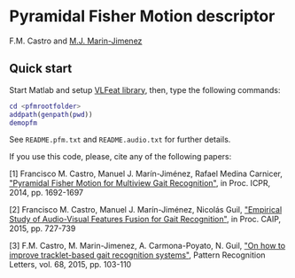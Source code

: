 Pyramidal Fisher Motion descriptor
==================================

F.M. Castro and [M.J. Marin-Jimenez](http://www.uco.es/~in1majim/)

Quick start
-----------
Start Matlab and setup [VLFeat library](http://www.vlfeat.org/), then, type the following commands:
```matlab
cd <pfmrootfolder>
addpath(genpath(pwd))
demopfm
```

See ```README.pfm.txt``` and ```README.audio.txt``` for further details.

If you use this code, please, cite any of the following papers:

[1] Francisco M. Castro, Manuel J. Marín-Jiménez, Rafael Medina Carnicer,
["Pyramidal Fisher Motion for Multiview Gait Recognition"](http://arxiv.org/abs/1403.6950), in Proc. ICPR, 2014, pp. 1692-1697

[2] Francisco M. Castro, Manuel J. Marín-Jiménez, Nicolás Guil, 
["Empirical Study of Audio-Visual Features Fusion for Gait Recognition"](http://link.springer.com/chapter/10.1007%2F978-3-319-23192-1_61), in Proc. CAIP, 2015, pp. 727-739

[3] F.M. Castro, M. Marin-Jimenez, A. Carmona-Poyato, N. Guil,
["On how to improve tracklet-based gait recognition systems"](http://www.sciencedirect.com/science/article/pii/S0167865515002901), Pattern Recognition Letters, vol. 68, 2015, pp. 103-110
